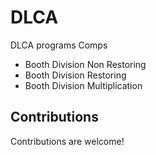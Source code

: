 # DLCA
DLCA programs Comps

- Booth Division Non Restoring
- Booth Division Restoring
- Booth Division Multiplication


## Contributions

Contributions are welcome!